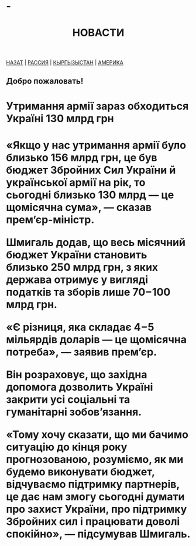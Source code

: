 # -
<head>
  <meta charset="utf-8">
 </head> 
 <body>
  <header>
    <h1>НОВАСТИ</h1>
  </header>
  <nav><a href="https://maike1230.github.io/Russiannews/">НАЗАТ</a> | <a href="2.html">РАССИЯ</a> |
       <a href="https://maike1230.github.io/kyrgyzystan/">КЫРГЫЗЫСТАН</a> | <a href="4.html">АМЕРИКА</a></nav>
  <article>
    <h2>Добро пожаловать!</h2>
  </article>
 </body> 
<h1>Утримання армії зараз обходиться Україні 130 млрд грн<h1>

<p>«Якщо у нас утримання армії було близько 156 млрд грн, це був бюджет Збройних Сил України й української армії на рік, то сьогодні близько 130 млрд — це щомісячна сума», — сказав прем’єр-міністр.

Шмигаль додав, що весь місячний бюджет України становить близько 250 млрд грн, з яких держава отримує у вигляді податків та зборів лише 70−100 млрд грн.

«Є різниця, яка складає 4−5 мільярдів доларів — це щомісячна потреба», — заявив прем’єр.

Він розраховує, що західна допомога дозволить Україні закрити усі соціальні та гуманітарні зобов’язання.

«Тому хочу сказати, що ми бачимо ситуацію до кінця року прогнозованою, розуміємо, як ми будемо виконувати бюджет, відчуваємо підтримку партнерів, це дає нам змогу сьогодні думати про захист України, про підтримку Збройних сил і працювати доволі спокійно», — підсумував Шмигаль.</p>
